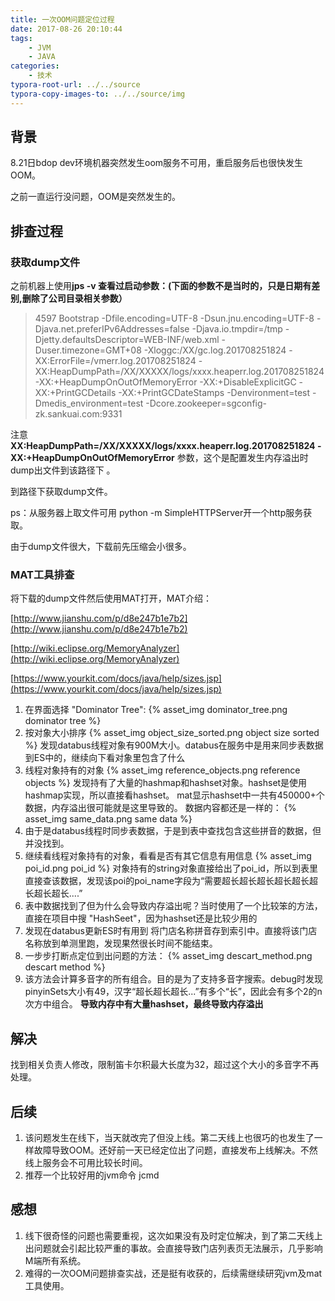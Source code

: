 ```yaml
---
title: 一次OOM问题定位过程
date: 2017-08-26 20:10:44
tags:
    - JVM
    - JAVA
categories:
    - 技术
typora-root-url: ../../source
typora-copy-images-to: ../../source/img
---
```


## 背景

8.21日bdop dev环境机器突然发生oom服务不可用，重启服务后也很快发生OOM。

之前一直运行没问题，OOM是突然发生的。

<!-- more -->

## 排查过程

### 获取dump文件

之前机器上使用**jps -v **查看过启动参数**：(下面的参数不是当时的，只是日期有差别,删除了公司目录相关参数）**

> 4597 Bootstrap -Dfile.encoding=UTF-8 -Dsun.jnu.encoding=UTF-8 -Djava.net.preferIPv6Addresses=false -Djava.io.tmpdir=/tmp -Djetty.defaultsDescriptor=WEB-INF/web.xml -Duser.timezone=GMT+08 -Xloggc:/XX/gc.log.201708251824 -XX:ErrorFile=/vmerr.log.201708251824 -XX:HeapDumpPath=/XX/XXXXX/logs/xxxx.heaperr.log.201708251824 -XX:+HeapDumpOnOutOfMemoryError -XX:+DisableExplicitGC -XX:+PrintGCDetails -XX:+PrintGCDateStamps -Denvironment=test -Dmedis_environment=test -Dcore.zookeeper=sgconfig-zk.sankuai.com:9331 

注意 **XX:HeapDumpPath=/XX/XXXXX/logs/xxxx.heaperr.log.201708251824 -XX:+HeapDumpOnOutOfMemoryError** 参数，这个是配置发生内存溢出时dump出文件到该路径下 。

到路径下获取dump文件。

ps：从服务器上取文件可用 python -m SimpleHTTPServer开一个http服务获取。

由于dump文件很大，下载前先压缩会小很多。

### MAT工具排查

将下载的dump文件然后使用MAT打开，MAT介绍：

[http://www.jianshu.com/p/d8e247b1e7b2](http://www.jianshu.com/p/d8e247b1e7b2)

[http://wiki.eclipse.org/MemoryAnalyzer](http://wiki.eclipse.org/MemoryAnalyzer)

[https://www.yourkit.com/docs/java/help/sizes.jsp](https://www.yourkit.com/docs/java/help/sizes.jsp)

1. 在界面选择 "Dominator Tree":
   {% asset_img dominator_tree.png dominator tree %}
2. 按对象大小排序
   {% asset_img object_size_sorted.png object size sorted %}
   发现databus线程对象有900M大小。databus在服务中是用来同步表数据到ES中的，继续向下看对象里包含了什么
3. 线程对象持有的对象
   {% asset_img reference_objects.png reference objects %}
   发现持有了大量的hashmap和hashset对象。hashset是使用hashmap实现，所以直接看hashset。
   mat显示hashset中一共有450000+个数据，内存溢出很可能就是这里导致的。
   数据内容都还是一样的：
   {% asset_img same_data.png same data %}
4. 由于是databus线程时同步表数据，于是到表中查找包含这些拼音的数据，但并没找到。
5. 继续看线程对象持有的对象，看看是否有其它信息有用信息
   {% asset_img poi_id.png poi_id %}
   对象持有的string对象直接给出了poi_id，所以到表里直接查该数据，发现该poi的poi_name字段为“需要超长超长超长超长超长超长超长超长....”
6. 表中数据找到了但为什么会导致内存溢出呢？当时使用了一个比较笨的方法，直接在项目中搜 "HashSeet"，因为hashset还是比较少用的
7. 发现在databus更新ES时有用到 将门店名称拼音存到索引中。直接将该门店名称放到单测里跑，发现果然很长时间不能结束。
8. 一步步打断点定位到出问题的方法：
   {% asset_img descart_method.png descart method %}
9. 该方法会计算多音字的所有组合。目的是为了支持多音字搜索。debug时发现pinyinSets大小有49，汉字“超长超长超长...”有多个“长”，因此会有多个2的n次方中组合。
   **导致内存中有大量hashset，最终导致内存溢出**

## 解决
找到相关负责人修改，限制笛卡尔积最大长度为32，超过这个大小的多音字不再处理。

## 后续
1. 该问题发生在线下，当天就改完了但没上线。第二天线上也很巧的也发生了一样故障导致OOM。还好前一天已经定位出了问题，直接发布上线解决。不然线上服务会不可用比较长时间。
2. 推荐一个比较好用的jvm命令 jcmd

## 感想
1. 线下很奇怪的问题也需要重视，这次如果没有及时定位解决，到了第二天线上出问题就会引起比较严重的事故。会直接导致门店列表页无法展示，几乎影响M端所有系统。
2. 难得的一次OOM问题排查实战，还是挺有收获的，后续需继续研究jvm及mat工具使用。

